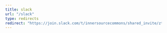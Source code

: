 ```yaml
---
title: slack
url: "/slack"
type: redirects
redirect: "https://join.slack.com/t/innersourcecommons/shared_invite/zt-1msf8vcqu-fYEHcyI1l4eSPq6rGprMXA"
---
```

